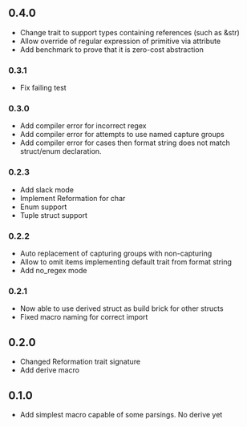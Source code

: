 ## 0.4.0
+ Change trait to support types containing references (such as &str)
+ Allow override of regular expression of primitive via attribute
+ Add benchmark to prove that it is zero-cost abstraction

### 0.3.1
+ Fix failing test

### 0.3.0
+ Add compiler error for incorrect regex
+ Add compiler error for attempts to use named capture groups
+ Add compiler error for cases then format string does not match struct/enum declaration.

### 0.2.3
+ Add slack mode
+ Implement Reformation for char
+ Enum support
+ Tuple struct support

### 0.2.2
+ Auto replacement of capturing groups with non-capturing
+ Allow to omit items implementing default trait from format string
+ Add no_regex mode

### 0.2.1
+ Now able to use derived struct as build brick for other structs
+ Fixed macro naming for correct import

## 0.2.0
+ Changed Reformation trait signature
+ Add derive macro

## 0.1.0
+ Add simplest macro capable of some parsings. No derive yet
